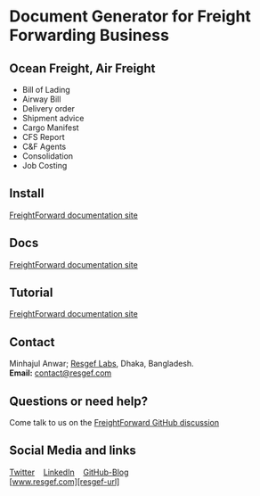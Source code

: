# Document Generator for Freight Forwarding Business
## Ocean Freight, Air Freight

- Bill of Lading
- Airway Bill
- Delivery order
- Shipment advice
- Cargo Manifest
- CFS Report
- C&F Agents
- Consolidation
- Job Costing

## Install
[FreightForward documentation site][ff-doc-gh-pages]

<!--
## About
We recommend starting with the **[FreightForward intro site][ff-introsite-gh-pages]**.
-->

## Docs
[FreightForward documentation site][ff-doc-gh-pages]

## Tutorial
[FreightForward documentation site][ff-doc-gh-pages]

## Contact
Minhajul Anwar; [Resgef Labs][resgef-url], Dhaka, Bangladesh.
<br>**Email:** [contact@resgef.com](mailto:contact@resgef.com)

<!--
## License: GPL-2.0; Copyleft**
* Free for personal and professional use.
* Must retain the same GPL-2.0 license on customize.
* Include original developer and company info in customized code.
-->

## Questions or need help?
Come talk to us on the [FreightForward GitHub discussion][ff-gh-discussion]

## Social Media and links
[Twitter](https://twitter.com/intent/follow?original_referer=https%3A%2F%2Fgithub.com%2FMinhajulAnwar&screen_name=MinhajulAnwar) &nbsp;&nbsp;
[LinkedIn](https://www.linkedin.com/in/minhajulanwar/) &nbsp;&nbsp;
[GitHub-Blog](https://minhajme.github.io/blog/) &nbsp;&nbsp;
<br>[www.resgef.com][resgef-url] &nbsp;&nbsp;

[ff-introsite-gh-pages]: https://freightforward.github.io
[ff-doc-gh-pages]: https://freightforward.github.io/docs/
[ff-gh-discussion]: https://github.com/freightforward/freightforward/discussions
[dev-gh]: https://github.com/minhajme
[resgef-url]: www.resgef.com
